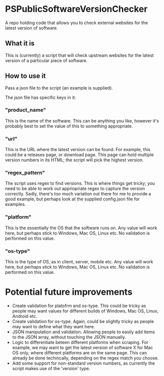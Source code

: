 # PSPublicSoftwareVersionChecker
 A repo holding code that allows you to check external websites for the latest version of software.

## What it is

This is (currently) a script that will check upstream websites for the latest version of a particular piece of software.

## How to use it

Pass a json file to the script (an example is supplied).

The json file has specific keys in it:

### "product_name"
This is the name of the software. This can be anything you like, however it's probably best to set the value of this to something appropriate.

### "url"
This is the URL where the latest version can be found. For example, this could be a releases page, or download page. This page can hold multiple version numbers in its HTML; the script will pick the highest version.

### "regex_pattern"
The script uses regex to find versions. This is where things get tricky; you need to be able to work out appriopriate regex to capture the version correctly. Sadly, there's too much variation out there for me to provide a good example, but perhaps look at the supplied config.json file for examples.

### "platform"
This is the essentially the OS that the software runs on. Any value will work here, but perhaps stick to Windows, Mac OS, Linux etc. No validation is performed on this value.

### "os-type"
This is the type of OS, as in client, server, mobile etc. Any value will work here, but perhaps stick to Windows, Mac OS, Linux etc. No validation is performed on this value.

# Potential future improvements

- Create validation for platofrm and os-type. This could be tricky as people may want values for different builds of Windows, Mac OS, Linux, Android etc.
- Create validation for os-type. Again, could be slightly tricky as people may want to define what they want here.
- JSON manipulation and validation. Allowing people to easily add items to the JSON array, without touching the JSON manually.
- Logic to differentiate beteen different platforms when scraping. For example, we may want to get the latest version of software X for Mac OS only, where different platforms are on the same page. This can already be done techincally, depending on the regex match you choose.
- Add some support for non-standard version numbers, as currently the script makes use of the 'version' type.